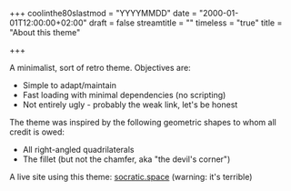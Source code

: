 +++
coolinthe80slastmod = "YYYYMMDD"
date = "2000-01-01T12:00:00+02:00"
draft = false
streamtitle = ""
timeless = "true"
title = "About this theme"

+++

A minimalist, sort of retro theme.  Objectives are:

* Simple to adapt/maintain
* Fast loading with minimal dependencies (no scripting)
* Not entirely ugly - probably the weak link, let's be honest

The theme was inspired by the following geometric shapes to whom all credit is owed:

* All right-angled quadrilaterals
* The fillet (but not the chamfer, aka "the devil's corner")

A live site using this theme: [socratic.space](http://socratic.space) (warning: it's terrible)